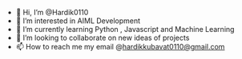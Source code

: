 - 👋 Hi, I’m @Hardik0110
- 👀 I’m interested in AIML Development
- 🌱 I’m currently learning Python , Javascript and Machine Learning
- 💞️ I’m looking to collaborate on new ideas of projects
- 📫 How to reach me my email @hardikkubavat0110@gmail.com

<!---
Hardik0110/Hardik0110 is a ✨ special ✨ repository because its `README.md` (this file) appears on your GitHub profile.
You can click the Preview link to take a look at your changes.
--->
